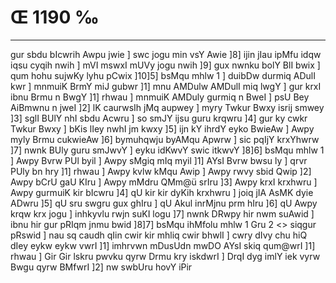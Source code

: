 # Œ 1190 ‰
---
gur sbdu bIcwrih Awpu jwie ] swc jogu min vsY Awie ]8] ijin jIau
ipMfu idqw iqsu cyqih nwih ] mVI mswxI mUVy jogu nwih ]9] gux nwnku bolY
BlI bwix ] qum hohu sujwKy lyhu pCwix ]10]5] bsMqu mhlw 1 ] duibDw
durmiq ADulI kwr ] mnmuiK BrmY miJ gubwr ]1] mnu AMDulw AMDulI miq
lwgY ] gur krxI ibnu Brmu n BwgY ]1] rhwau ] mnmuiK AMDuly gurmiq n
BweI ] psU Bey AiBmwnu n jweI ]2] lK caurwsIh jMq aupwey ] myry
Twkur Bwxy isrij smwey ]3] sglI BUlY nhI sbdu Acwru ] so smJY ijsu
guru krqwru ]4] gur ky cwkr Twkur Bwxy ] bKis lIey nwhI jm kwxy ]5]
ijn kY ihrdY eyko BwieAw ] Awpy myly Brmu cukwieAw ]6] bymuhqwju byAMqu
Apwrw ] sic pqIjY krxYhwrw ]7] nwnk BUly guru smJwvY ] eyku idKwvY
swic itkwvY ]8]6] bsMqu mhlw 1 ] Awpy Bvrw PUl byil ] Awpy sMgiq
mIq myil ]1] AYsI Bvrw bwsu ly ] qrvr PUly bn hry ]1] rhwau ] Awpy
kvlw kMqu Awip ] Awpy rwvy sbid Qwip ]2] Awpy bCrU gaU KIru ] Awpy
mMdru QMm@ü srIru ]3] Awpy krxI krxhwru ] Awpy gurmuiK kir bIcwru ]4]
qU kir kir dyKih krxhwru ] joiq jIA AsMK dyie ADwru ]5] qU sru swgru
gux ghIru ] qU Akul inrMjnu prm hIru ]6] qU Awpy krqw krx jogu ]
inhkyvlu rwjn suKI logu ]7] nwnk DRwpy hir nwm suAwid ] ibnu hir gur
pRIqm jnmu bwid ]8]7]
bsMqu ihMfolu mhlw 1 Gru 2
<> siqgur pRswid ]
nau sq caudh qIin cwir kir mhliq cwir bhwlI ] cwry dIvy chu hiQ
dIey eykw eykw vwrI ]1] imhrvwn mDusUdn mwDO AYsI skiq qum@wrI ]1]
rhwau ] Gir Gir lskru pwvku qyrw Drmu kry iskdwrI ] DrqI dyg imlY
iek vyrw Bwgu qyrw BMfwrI ]2] nw swbUru hovY iPir
####
